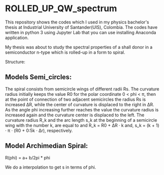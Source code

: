 # ROLLED_UP_QW_spectrum

This repository shows the codes which I used in my physics bachelor's thesis at Industrial University of Santander(UIS), Colombia.   The codes have written in python 3 using Jupyter Lab that you can use installing Anaconda application. 

My thesis was about to study the spectral properties of a shall donor in a semiconductor n-type which is rolled-up in a form to spiral. 

Structure:

## Models Semi_circles:

The spiral consists from semicircle wings of different radii Rs. The curvature radius initially keeps the value R0 for the polar coordinate 0 < phi < π, then at the point of connection of two adjacent semicircles the radius Rs is increased ∆R, while the center of curvature is displaced to the right in ∆R. As the angle phi increasing further reaches the value the curvature radius is increased again and the curvature center is displaced to the left. The curvature radius R_k and the arc length s_k at the beginning of a semicircle wing with the number k, are equal to and R_k = R0 + ∆R · k and, s_k = (k + 1) · π · (R0 + 0:5k · ∆r), respectively.

## Model Archimedian Spiral:

R(phi) = a+ b/2pi * phi 

We do a interpolation to get s in terms of phi. 



